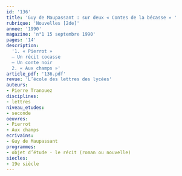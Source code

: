 ```yaml
---
id: '136'
title: 'Guy de Maupassant : sur deux « Contes de la bécasse » '
rubrique: 'Nouvelles [2de]'
annee: '1990'
magazine: 'n°1 15 septembre 1990'
pages: '14'
description: 
  '1. « Pierrot »
  – Un récit cocasse
  – Un conte noir
  2. « Aux champs »'
article_pdf: '136.pdf'
revue: 'L’école des lettres des lycées'
auteurs:
- Pierre Tranouez
disciplines:
- lettres
niveau_etudes:
- seconde
oeuvres:
- Pierrot
- Aux champs
ecrivains:
- Guy de Maupassant
programmes:
- objet d’étude - le récit (roman ou nouvelle)
siecles:
- 19e siècle
---
```

